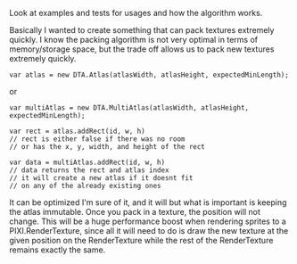 Look at examples and tests for usages and how the algorithm works.

Basically I wanted to create something that can pack textures
extremely quickly. I know the packing algorithm is not very optimal 
in terms of memory/storage space, but the trade off allows us to pack 
new textures extremely quickly. 

    var atlas = new DTA.Atlas(atlasWidth, atlasHeight, expectedMinLength);

or 

    var multiAtlas = new DTA.MultiAtlas(atlasWidth, atlasHeight, expectedMinLength);

    var rect = atlas.addRect(id, w, h)
    // rect is either false if there was no room
    // or has the x, y, width, and height of the rect
    
    var data = multiAtlas.addRect(id, w, h)
    // data returns the rect and atlas index 
    // it will create a new atlas if it doesnt fit
    // on any of the already existing ones

It can be optimized I'm sure of it, and it will but what 
is important is keeping the atlas immutable. Once you pack 
in a texture, the position will not change. This will be a huge
performance boost when rendering sprites to a PIXI.RenderTexture,
since all it will need to do is draw
the new texture at the given position on the RenderTexture
while the rest of the RenderTexture remains exactly the same.
